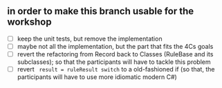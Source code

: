 ## in order to make this branch usable for the workshop


- [ ] keep the unit tests, but remove the implementation
- [ ] maybe not all the implementation, but the part that fits the 4Cs goals
- [ ] revert the refactoring from Record back to Classes (RuleBase and its subclasses); so that the participants will have to tackle this problem
- [ ] revert  ``` result = ruleResult switch``` to a old-fashioned if (so that, the participants will have to use more idiomatic modern C#) 
